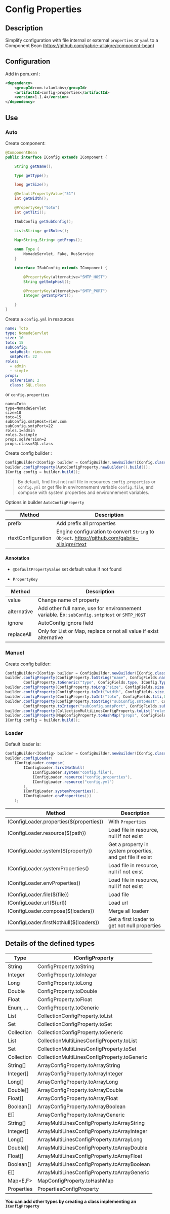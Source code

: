 # Config Properties
 
## Description

Simplify configuration with file internal or external `properties` or `yaml` to a Component Bean (https://github.com/gabrie-allaigre/component-bean)

## Configuration

Add in pom.xml :

```xml
<dependency>
	<groupId>com.talanlabs</groupId>
	<artifactId>config-properties</artifactId>
	<version>1.1.4</version>
</dependency>
```

## Use

### Auto

Create component:

```java
@ComponentBean
public interface IConfig extends IComponent {

    String getName();

    Type getType();

    long getSize();

    @DefaultPropertyValue("51")
    int getWidth();

    @PropertyKey("toto")
    int getTiti();

    ISubConfig getSubConfig();

    List<String> getRoles();
    
    Map<String,String> getProps();

    enum Type {
        NomadeServlet, Fake, RusService
    }

    interface ISubConfig extends IComponent {

        @PropertyKey(alternative="SMTP_HOST")
        String getSmtpHost();

        @PropertyKey(alternative="SMTP_PORT")
        Integer getSmtpPort();

    }   
}
```

Create a `config.yml` in resources

```yaml
name: Toto
type: NomadeServlet
size: 10
toto: 15
subConfig:
  smtpHost: rien.com
  smtpPort: 22
roles:
  - admin
  - simple
props:
  sqlVersion: 2
  class: SQL.class
```

or `config.properties`

```properties
name=Toto
type=NomadeServlet
size=10
toto=15
subConfig.smtpHost=rien.com
subConfig.smtpPort=22
roles.1=admin
roles.2=simple
props.sqlVersion=2
props.class=SQL.class
```

Create config builder :

```java
ConfigBuilder<IConfig> builder = ConfigBuilder.newBuilder(IConfig.class);
builder.configProperty(AutoConfigProperty.newBuilder().build());
IConfig config = builder.build();
```

> By default, find first not null file in resources `config.properties` or `config.yml` or get file in environnement variable `config.file`, and compose with system properties and environnement variables.

Options in builder `AutoConfigProperty`

|Method|Description|
|------|-----------|
| prefix | Add prefix all prroperties           |
| rtextConfiguration | Engine configuration to convert `String` to `Object`. https://github.com/gabrie-allaigre/rtext |

#### Annotation

- `@DefaultPropertyValue` set default value if not found

- `PropertyKey`

|Method|Description|
|------|-----------|
| value | Change name of property |
| alternative | Add other full name, use for environnement variable. Ex: `subConfig.smtpHost` or `SMTP_HOST` |
| ignore | AutoConfig ignore field |
| replaceAll | Only for List or Map, replace or not all value if exist alternative |

### Manuel

Create config builder:

```java
ConfigBuilder<IConfig> builder = ConfigBuilder.newBuilder(IConfig.class);
builder.configProperty(ConfigProperty.toString("name", ConfigFields.name, null),
        ConfigProperty.toGeneric("type", ConfigFields.type, IConfig.Type::valueOf, IConfig.Type.Fake));
builder.configProperty(ConfigProperty.toLong("size", ConfigFields.size, 0));
builder.configProperty(ConfigProperty.toInt("width", ConfigFields.size, 51));
builder.configProperty(ConfigProperty.toInt("toto", ConfigFields.titi,0);
builder.configProperty(ConfigProperty.toString("subConfig.smtpHost", ConfigFields.subConfig().dot().smptHost().name(), null),
        ConfigProperty.toInteger("subConfig.smtpPort", ConfigFields.subConfig().dot().smptPort().name(), null));
builder.configProperty(CollectionMultiLinesConfigProperty.toList("roles", ConfigFields.roles, ConfigProperty.STRING_FROM_STRING, null));
builder.configProperty(MapConfigProperty.toHashMap("props", ConfigFields.booleanMap, ConfigProperty.STRING_FROM_STRING, ConfigProperty.STRING_FROM_STRING, null));
IConfig config = builder.build();
```

### Loader

Default loader is:

```java
ConfigBuilder<IConfig> builder = ConfigBuilder.newBuilder(IConfig.class);
builder.configLoader(
    IConfigLoader.compose(
        IConfigLoader.firstNotNull(
            IConfigLoader.system("config.file"),
            IConfigLoader.resource("config.properties"),
            IConfigLoader.resource("config.yml")
        ),
        IConfigLoader.systemProperties(),
        IConfigLoader.envProperties())
    );
```

|Method|Description|
|------|-----------|
| IConfigLoader.properties(${properties}) | With `Properties` |
| IConfigLoader.resource(${path}) | Load file in resource, null if not exist |
| IConfigLoader.system(${property}) | Get a property in system properties, and get file if exist |
| IConfigLoader.systemProperties() | Load file in resource, null if not exist |
| IConfigLoader.envProperties() | Load file in resource, null if not exist |
| IConfigLoader.file(${file}) | Load file |
| IConfigLoader.url(${url}) | Load url |
| IConfigLoader.compose(${loaders}) | Merge all loaderr |
| IConfigLoader.firstNotNull(${loaders}) | Get a first loader to get not null properties |

## Details of the defined types

| Type | IConfigProperty |
|---|------------|
| String | ConfigProperty.toString |
| Integer | ConfigProperty.toInteger |
| Long | ConfigProperty.toLong |
| Double | ConfigProperty.toDouble |
| Float | ConfigProperty.toFloat |
| Enum, ... | ConfigProperty.toGeneric |
| List<E> | CollectionConfigProperty.toList |
| Set<E> | CollectionConfigProperty.toSet |
| Collection<E> | CollectionConfigProperty.toGeneric |
| List<E> | CollectionMultiLinesConfigProperty.toList |
| Set<E> | CollectionMultiLinesConfigProperty.toSet |
| Collection<E> | CollectionMultiLinesConfigProperty.toGeneric |
| String[] | ArrayConfigProperty.toArrayString |
| Integer[] | ArrayConfigProperty.toArrayInteger |
| Long[] | ArrayConfigProperty.toArrayLong |
| Double[] | ArrayConfigProperty.toArrayDouble |
| Float[] | ArrayConfigProperty.toArrayFloat |
| Boolean[] | ArrayConfigProperty.toArrayBoolean |
| E[] | ArrayConfigProperty.toArrayGeneric |
| String[] | ArrayMultiLinesConfigProperty.toArrayString |
| Integer[] | ArrayMultiLinesConfigProperty.toArrayInteger |
| Long[] | ArrayMultiLinesConfigProperty.toArrayLong |
| Double[] | ArrayMultiLinesConfigProperty.toArrayDouble |
| Float[] | ArrayMultiLinesConfigProperty.toArrayFloat |
| Boolean[] | ArrayMultiLinesConfigProperty.toArrayBoolean |
| E[] | ArrayMultiLinesConfigProperty.toArrayGeneric |
| Map<E,F> | MapConfigProperty.toHashMap |
| Properties | PropertiesConfigProperty |

**You can add other types by creating a class implementing an `IConfigProperty`**